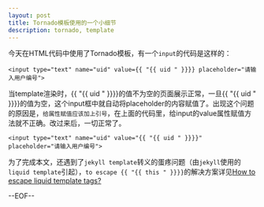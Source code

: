 ```yaml
---
layout: post
title: Tornado模板使用的一个小细节
description: tornado, template
---
```

今天在HTML代码中使用了Tornado模板，有一个`input`的代码是这样的：

    <input type="text" name="uid" value={{ "{{ uid " }}}} placeholder="请输入用户编号">

当template渲染时，{{ "{{ uid " }}}}的值不为空的页面展示正常，一旦{{ "{{ uid " }}}}的值为空，这个input框中就自动将placeholder的内容赋值了。出现这个问题的原因是，`给属性赋值应该加上引号`，在上面的代码里，给input的value属性赋值方法就不正确。改过来后，一切正常了。

    <input type="text" name="uid" value="{{ "{{ uid " }}}}" placeholder="请输入用户编号">

为了完成本文，还遇到了`jekyll template`转义的蛋疼问题（由`jekyll`使用的`liquid template`引起），`to escape {{ "{{ this " }}}}`的解决方案详见[How to escape liquid template tags?](http://stackoverflow.com/questions/3426182/how-to-escape-liquid-template-tags)

--EOF--
